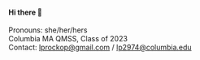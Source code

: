 #### Hi there 👋

Pronouns: she/her/hers  
Columbia MA QMSS, Class of 2023  
Contact: lprockop@gmail.com / lp2974@columbia.edu
